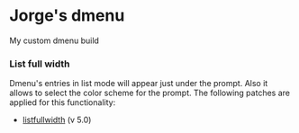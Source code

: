 # Jorge's dmenu
My custom dmenu build

### List full width
Dmenu's entries in list mode will appear just under the prompt. Also it allows to select the color scheme for the prompt. The following patches are applied for this functionality:
* [listfullwidth](https://tools.suckless.org/dmenu/patches/listfullwidth/) (v 5.0)
